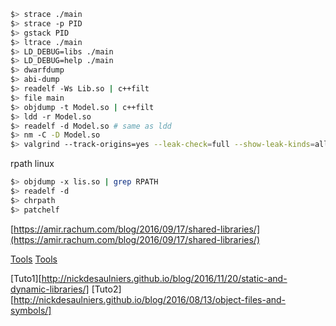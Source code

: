 ``` bash
$> strace ./main
$> strace -p PID
$> gstack PID
$> ltrace ./main
$> LD_DEBUG=libs ./main
$> LD_DEBUG=help ./main
$> dwarfdump
$> abi-dump
$> readelf -Ws Lib.so | c++filt
$> file main
$> objdump -t Model.so | c++filt
$> ldd -r Model.so
$> readelf -d Model.so # same as ldd
$> nm -C -D Model.so
$> valgrind --track-origins=yes --leak-check=full --show-leak-kinds=all ./main
```

rpath linux
``` bash
$> objdump -x lis.so | grep RPATH
$> readelf -d
$> chrpath
$> patchelf
```

[https://amir.rachum.com/blog/2016/09/17/shared-libraries/](https://amir.rachum.com/blog/2016/09/17/shared-libraries/)


[Tools](https://github.com/zardus/ctf-tools)
[Tools](https://linuxsecurity.expert/security-tools/binary-analysis-tools)

[Tuto1][http://nickdesaulniers.github.io/blog/2016/11/20/static-and-dynamic-libraries/]
[Tuto2][http://nickdesaulniers.github.io/blog/2016/08/13/object-files-and-symbols/]
